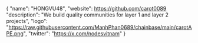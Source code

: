 {
  "name": "HONGVU48",
  "website": https://github.com/carot0089
  "description": "We build quality communities for layer 1 and layer 2 projects",
  "logo": "https://raw.githubusercontent.com/ManhPhan0689/chainbase/main/carotAPE.png",
  "twitter": "https://x.com/nodesvitnam"
}
